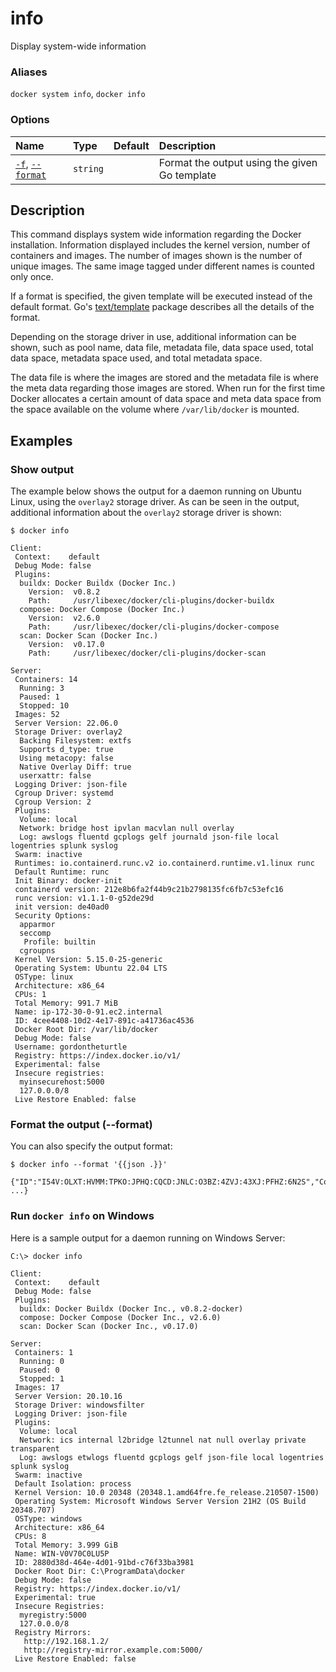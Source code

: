 # info

<!---MARKER_GEN_START-->
Display system-wide information

### Aliases

`docker system info`, `docker info`

### Options

| Name                                   | Type     | Default | Description                                   |
|:---------------------------------------|:---------|:--------|:----------------------------------------------|
| [`-f`](#format), [`--format`](#format) | `string` |         | Format the output using the given Go template |


<!---MARKER_GEN_END-->

## Description

This command displays system wide information regarding the Docker installation.
Information displayed includes the kernel version, number of containers and images.
The number of images shown is the number of unique images. The same image tagged
under different names is counted only once.

If a format is specified, the given template will be executed instead of the
default format. Go's [text/template](https://golang.org/pkg/text/template/) package
describes all the details of the format.

Depending on the storage driver in use, additional information can be shown, such
as pool name, data file, metadata file, data space used, total data space, metadata
space used, and total metadata space.

The data file is where the images are stored and the metadata file is where the
meta data regarding those images are stored. When run for the first time Docker
allocates a certain amount of data space and meta data space from the space
available on the volume where `/var/lib/docker` is mounted.

## Examples

### Show output

The example below shows the output for a daemon running on Ubuntu Linux,
using the `overlay2` storage driver. As can be seen in the output, additional
information about the `overlay2` storage driver is shown:

```console
$ docker info

Client:
 Context:    default
 Debug Mode: false
 Plugins:
  buildx: Docker Buildx (Docker Inc.)
    Version:  v0.8.2
    Path:     /usr/libexec/docker/cli-plugins/docker-buildx
  compose: Docker Compose (Docker Inc.)
    Version:  v2.6.0
    Path:     /usr/libexec/docker/cli-plugins/docker-compose
  scan: Docker Scan (Docker Inc.)
    Version:  v0.17.0
    Path:     /usr/libexec/docker/cli-plugins/docker-scan

Server:
 Containers: 14
  Running: 3
  Paused: 1
  Stopped: 10
 Images: 52
 Server Version: 22.06.0
 Storage Driver: overlay2
  Backing Filesystem: extfs
  Supports d_type: true
  Using metacopy: false
  Native Overlay Diff: true
  userxattr: false
 Logging Driver: json-file
 Cgroup Driver: systemd
 Cgroup Version: 2
 Plugins:
  Volume: local
  Network: bridge host ipvlan macvlan null overlay
  Log: awslogs fluentd gcplogs gelf journald json-file local logentries splunk syslog
 Swarm: inactive
 Runtimes: io.containerd.runc.v2 io.containerd.runtime.v1.linux runc
 Default Runtime: runc
 Init Binary: docker-init
 containerd version: 212e8b6fa2f44b9c21b2798135fc6fb7c53efc16
 runc version: v1.1.1-0-g52de29d
 init version: de40ad0
 Security Options:
  apparmor
  seccomp
   Profile: builtin
  cgroupns
 Kernel Version: 5.15.0-25-generic
 Operating System: Ubuntu 22.04 LTS
 OSType: linux
 Architecture: x86_64
 CPUs: 1
 Total Memory: 991.7 MiB
 Name: ip-172-30-0-91.ec2.internal
 ID: 4cee4408-10d2-4e17-891c-a41736ac4536
 Docker Root Dir: /var/lib/docker
 Debug Mode: false
 Username: gordontheturtle
 Registry: https://index.docker.io/v1/
 Experimental: false
 Insecure registries:
  myinsecurehost:5000
  127.0.0.0/8
 Live Restore Enabled: false
```

### <a name="format"></a> Format the output (--format)

You can also specify the output format:

```console
$ docker info --format '{{json .}}'

{"ID":"I54V:OLXT:HVMM:TPKO:JPHQ:CQCD:JNLC:O3BZ:4ZVJ:43XJ:PFHZ:6N2S","Containers":14, ...}
```

### Run `docker info` on Windows

Here is a sample output for a daemon running on Windows Server:

```console
C:\> docker info

Client:
 Context:    default
 Debug Mode: false
 Plugins:
  buildx: Docker Buildx (Docker Inc., v0.8.2-docker)
  compose: Docker Compose (Docker Inc., v2.6.0)
  scan: Docker Scan (Docker Inc., v0.17.0)

Server:
 Containers: 1
  Running: 0
  Paused: 0
  Stopped: 1
 Images: 17
 Server Version: 20.10.16
 Storage Driver: windowsfilter
 Logging Driver: json-file
 Plugins:
  Volume: local
  Network: ics internal l2bridge l2tunnel nat null overlay private transparent
  Log: awslogs etwlogs fluentd gcplogs gelf json-file local logentries splunk syslog
 Swarm: inactive
 Default Isolation: process
 Kernel Version: 10.0 20348 (20348.1.amd64fre.fe_release.210507-1500)
 Operating System: Microsoft Windows Server Version 21H2 (OS Build 20348.707)
 OSType: windows
 Architecture: x86_64
 CPUs: 8
 Total Memory: 3.999 GiB
 Name: WIN-V0V70C0LU5P
 ID: 2880d38d-464e-4d01-91bd-c76f33ba3981
 Docker Root Dir: C:\ProgramData\docker
 Debug Mode: false
 Registry: https://index.docker.io/v1/
 Experimental: true
 Insecure Registries:
  myregistry:5000
  127.0.0.0/8
 Registry Mirrors:
   http://192.168.1.2/
   http://registry-mirror.example.com:5000/
 Live Restore Enabled: false
```
